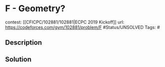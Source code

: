 # F - Geometry?

contest: [[CFICPC/102881/102881|ECPC 2019 Kickoff]]
url: https://codeforces.com/gym/102881/problem/F
#Status/UNSOLVED
Tags: #

## Description

## Solution

